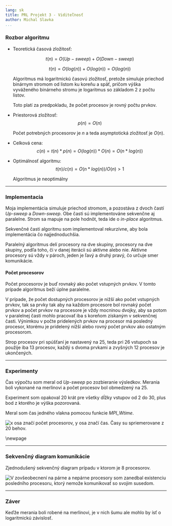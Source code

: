 ```yaml
---
lang: sk
title: PRL Projekt 3 - Viditeľnosť
author: Michal Slavka
...
```



### Rozbor algoritmu

* Teoretická časová zložitosť:

    $$ t(n) = O (Up-sweep) + O (Down-sweep) $$

    $$ t(n) = O (log(n)) + O (log(n)) = O (log(n))  $$

    Algoritmus má logaritmickú časovú zložitosť, pretože simuluje priechod
    binárnym stromom od listom ku koreňu a späť, pričom výška vyváženého binárneho stromu
    je logaritmus so základom 2 z počtu listov.

    Toto platí za predpokladu, že počet procesov je rovný počtu prvkov.


* Priestorová zložitosť:
    $$ p(n) = O (n) $$

    Počet potrebných procesorov je $n$ a teda asymptotická zložitosť je $O(n)$.

* Celková cena:
    $$ c(n) = t(n) * p(n) = O(log(n)) * O(n) = O(n*log(n)) $$

* Optimálnosť algoritmu:
    $$ t(n) / c(n) = O (n*log(n)) / O (n) > 1 $$

    Algoritmus je neoptimálny

-----

### Implementacia

Moja implementácia simuluje priechod stromom, a pozostáva z dvoch častí
<em>Up-sweep</em> a <em>Down-sweep</em>. Obe časti sú implementováne sekvenčne
aj paralelne. Strom sa mapuje na pole hodnôt, teda ide o <em>in-place</em>
algoritmus.

Sekvenčné časti algoritmu som implementoval rekurzívne, aby bola implementácia
čo najjednoduchšia.

Paralelný algoritmus delí procesory na dve skupiny, procesory na dve skupiny,
podľa toho, či v danej iterácii sú aktívne alebo nie. Aktívne procesory sú
vždy v pároch, jeden je ľavý a druhý pravý, čo určuje smer komunikácie.

#### Počet procesorov

Počet procesorov je buď rovnaký ako počet vstupných prvkov. V tomto prípade algoritmus
beží úplne paralelne.

V prípade, že počet dostupných procesorov je nižší ako počet vstupných prvkov,
tak sa prvky tak aby na každom procesore bol rovnaký počet prvkov a počet
prvkov na procesore je vždy mocninou dvojky, aby sa potom v paralelnej časti
mohlo pracovať iba s koreňom získaným v sekvenčnej časti. Výnimkou v počte
pridelených prvkov na procesor má posledný procesor, ktorému je pridelený
nižší alebo rovný počet prvkov ako ostatným procesorom.

Strop procesov pri spúšťaní je nastavený na 25, teda pri 26 vstupoch sa použije
iba 13 procesov, každý s dvoma prvkami a zvyšných 12 procesov je ukončených.

-----

### Experimenty

Čas výpočtu som meral od <em>Up-sweep</em> po zozbieranie výsledkov. Merania
boli vykonané na merlinovi a počet procesov bol obmedzený na 25.

Experiment som opakoval 20 krát pre všetky dĺžky vstupov od 2 do 30, plus bod
z ktorého je výška pozorovaná.

Meral som čas jedného vlakna pomocou funkcie <em>MPI_Wtime</em>.

![x osa značí počet procesorov, y osa značí čas. Časy su
spriemerovane z 20 behov.](measurement.png)

\newpage

-----

### Sekvenčný diagram komunikácie

Zjednodušený sekvenčný diagram prípadu v ktorom je 8 procesorov.

![V zovšeobecnení na párne a nepárne procesory som zanedbal existenciu
posledního procesoru, ktorý nemože komunikovať so svojim susedom.](diagram.png)


-----

### Záver

Keďže merania boli robené na merlinovi, je v nich šumu ale mohlo by ísť o
logaritmickú závislosť.
